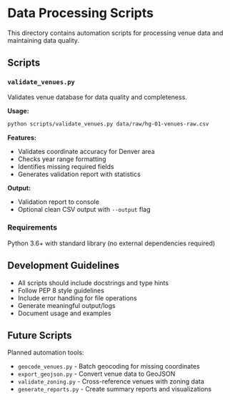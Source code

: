 # Data Processing Scripts

This directory contains automation scripts for processing venue data and maintaining data quality.

## Scripts

### `validate_venues.py`
Validates venue database for data quality and completeness.

**Usage:**
```bash
python scripts/validate_venues.py data/raw/hg-01-venues-raw.csv
```

**Features:**
- Validates coordinate accuracy for Denver area
- Checks year range formatting
- Identifies missing required fields
- Generates validation report with statistics

**Output:**
- Validation report to console
- Optional clean CSV output with `--output` flag

### Requirements

Python 3.6+ with standard library (no external dependencies required)

## Development Guidelines

- All scripts should include docstrings and type hints
- Follow PEP 8 style guidelines
- Include error handling for file operations
- Generate meaningful output/logs
- Document usage and examples

## Future Scripts

Planned automation tools:
- `geocode_venues.py` - Batch geocoding for missing coordinates
- `export_geojson.py` - Convert venue data to GeoJSON
- `validate_zoning.py` - Cross-reference venues with zoning data
- `generate_reports.py` - Create summary reports and visualizations